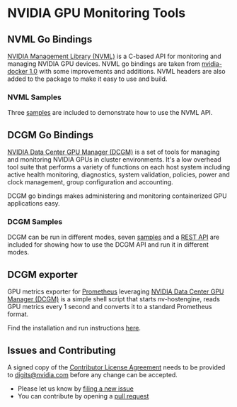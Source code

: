 # NVIDIA GPU Monitoring Tools

## NVML Go Bindings

[NVIDIA Management Library (NVML)](https://developer.nvidia.com/nvidia-management-library-nvml) is a C-based API for monitoring and managing NVIDIA GPU devices. 
NVML go bindings are taken from [nvidia-docker 1.0](https://github.com/NVIDIA/nvidia-docker/tree/1.0) with some improvements and additions. NVML headers are also added to the package to make it easy to use and build.

### NVML Samples
Three [samples](https://github.com/NVIDIA/gpu-monitoring-tools/blob/master/bindings/go/samples/nvml/README.md) are included to demonstrate how to use the NVML API.


## DCGM Go Bindings

[NVIDIA Data Center GPU Manager (DCGM)](https://developer.nvidia.com/data-center-gpu-manager-dcgm) is a set of tools for managing and monitoring NVIDIA GPUs in cluster environments. It's a low overhead tool suite that performs a variety of functions on each host system including active health monitoring, diagnostics, system validation, policies, power and clock management, group configuration and accounting.

DCGM go bindings makes administering and monitoring containerized GPU applications easy.

### DCGM Samples

DCGM can be run in different modes, seven [samples](https://github.com/NVIDIA/gpu-monitoring-tools/blob/master/bindings/go/samples/dcgm/README.md) and a [REST API](https://github.com/NVIDIA/gpu-monitoring-tools/blob/master/bindings/go/samples/dcgm/restApi/README.md) are included for showing how to use the DCGM API and run it in different modes.


## DCGM exporter

GPU metrics exporter for [Prometheus](https://prometheus.io/) leveraging [NVIDIA Data Center GPU Manager (DCGM)](https://developer.nvidia.com/data-center-gpu-manager-dcgm) is a simple shell script that starts nv-hostengine, reads GPU metrics every 1 second and converts it to a standard Prometheus format.

Find the installation and run instructions [here](https://github.com/NVIDIA/gpu-monitoring-tools/blob/master/exporters/prometheus-dcgm/README.md).

## Issues and Contributing

A signed copy of the [Contributor License Agreement](https://github.com/NVIDIA/gpu-monitoring-tools/blob/master/CLA) needs to be provided to <a href="mailto:digits@nvidia.com">digits@nvidia.com</a> before any change can be accepted.

* Please let us know by [filing a new issue](https://github.com/NVIDIA/gpu-monitoring-tools/issues/new)
* You can contribute by opening a [pull request](https://help.github.com/articles/using-pull-requests/)
